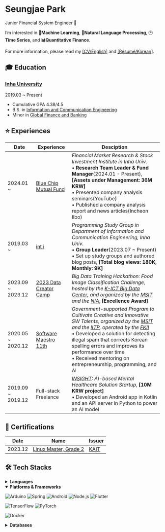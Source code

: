 # Seungjae Park

Junior Financial System Engineer 🌱

I’m interested in **🤖Machine Learning**, **📖Natural Language Processing**, 🕒**Time Series**, and **📊Quantitative Finance**.

For more information, please read my [[CV/English]](https://Astro36.github.io/Astro36/CV_Park.pdf) and [[Résumé/Korean]](https://Astro36.github.io/Astro36/Resume_Park_KR.pdf).

## 🎓 Education

### [Inha University](http://www.inha.ac.kr/)

2019.03 ~ Present

- Cumulative GPA 4.38/4.5
- B.S. in [Information and Communication Engineering](https://ice.inha.ac.kr/ice/index.do)
- Minor in [Global Finance and Banking](https://gfiba.inha.ac.kr/gfiba/index.do)

## ⭐ Experiences

| Date | Experience | Desciption |
| --- | --- | --- |
| 2024.01 ~ | [‌Blue Chip Mutual Fund](https://inhabluechip.com/) | _Financial Market Research & Stock Investment Institute in Inha Univ._<br>• **Research Team Leader & Fund Manager**(2024.01 -­ Present), **[Assets under Management: 36M KRW]**<br>• Presented company analysis seminars(YouTube)<br>• Published a company analysis report and news articles(Incheon Ilbo) |
| 2019.03 ~ | [int i](https://int-i.github.io/) | _Programming Study Group in Department of Information and Communication Engineering, Inha Univ._<br>• **Group Leader**(2023.07 ~­ Present)<br>• Set up study groups and authored blog posts, **[Total blog views: 180K, Monthly: 9K]** |
| 2023.09 ~ 2023.12 | [2023 Data Creator Camp](https://kbig.kr/portal/kbig/keybiz/creatorcamp/info.page) | _Big Data Training Hackathon: Food Image Classification Challenge, hosted by the [K­-ICT Big Data Center](https://kbig.kr/), and organized by the [MSIT](https://www.msit.go.kr/) and the [NIA](https://www.nia.or.kr/)_, **[Excellence Award]** |
| 2020.05 ~ 2020.12 | [Software Maestro 11th](https://www.swmaestro.org/sw/main/main.do) | _Government-­supported Program to Cultivate Creative and Innovative SW Talents, organized by the [MSIT](https://www.msit.go.kr/) and the [IITP](https://www.iitp.kr/), operated by the [FKII](https://www.fkii.org/)_<br>• Developed a solution for detecting illegal spam that corrects Korean spelling errors and improves its performance over time<br>• Received mentoring on entrepreneurship, programming, and AI |
| 2019.09 ~ 2019.12 | Full-­stack Freelance | _[INSIGHT](https://insightsolution.github.io/): AI-­based Mental Healthcare Solution Startup_, **[10M KRW project]**<br>• Developed an Android app in Kotlin and an API server in Python to power an AI model |

## 📑 Certifications

| Date | Name | Issuer |
| --- | --- | --- |
| 2023.12 | [Linux Master, Grade 2](https://www.pqi.or.kr/inf/qul/infQulBasDetail.do?qulId=433) | [KAIT](https://www.ihd.or.kr/) |

## 🛠 Tech Stacks

<details>
<summary><b>Languages</b></summary>

![C++](https://img.shields.io/badge/C++-00599C?style=flat-square&logo=c%2B%2B&logoColor=white)
![Java](https://img.shields.io/badge/Java-ED8B00?style=flat-square&logo=openjdk&logoColor=white)
![Kotlin](https://img.shields.io/badge/Kotlin-7F52FF?style=flat-square&logo=kotlin&logoColor=white)
![JavaScript](https://img.shields.io/badge/JavaScript-F7DF1E?style=flat-square&logo=javascript&logoColor=black)
![TypeScript](https://img.shields.io/badge/TypeScript-3178C6?style=flat-square&logo=typescript&logoColor=white)
![Python](https://img.shields.io/badge/Python-3776AB?style=flat-square&logo=python&logoColor=white)
![Rust](https://img.shields.io/badge/Rust-000000?style=flat-square&logo=rust&logoColor=white)
![Dart](https://img.shields.io/badge/Dart-0175C2?style=flat-square&logo=dart&logoColor=white)

</details>

<details open>
<summary><b>Platforms & Frameworks</b></summary>

![Arduino](https://img.shields.io/badge/Arduino-00878F?style=flat-square&logo=arduino&logoColor=white)
![Spring](https://img.shields.io/badge/Spring-6DB33F?style=flat-square&logo=spring&logoColor=white)
![Android](https://img.shields.io/badge/Android-3DDC84?style=flat-square&logo=android&logoColor=white)
![Node.js](https://img.shields.io/badge/Node.js-339933?style=flat-square&logo=node.js&logoColor=white)
![Flutter](https://img.shields.io/badge/Flutter-02569B?style=flat-square&logo=flutter&logoColor=white)

![TensorFlow](https://img.shields.io/badge/TensorFlow-FF6F00?style=flat-square&logo=tensorflow&logoColor=white)
![PyTorch](https://img.shields.io/badge/PyTorch-EE4C2C?style=flat-square&logo=pytorch&logoColor=white)

![Docker](https://img.shields.io/badge/Docker-2496ED?style=flat-square&logo=docker&logoColor=white)

</details>

<details>
<summary><b>Databases</b></summary>

![MySQL](https://img.shields.io/badge/MySQL-4479A1?style=flat-square&logo=mysql&logoColor=white)
![PostgreSQL](https://img.shields.io/badge/PostgreSQL-4169E1?style=flat-square&logo=postgresql&logoColor=white)

</details>
